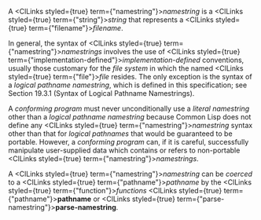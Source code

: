  



A <ClLinks styled={true} term={"namestring"}><i>namestring</i></ClLinks> is a <ClLinks styled={true} term={"string"}><i>string</i></ClLinks> that represents a <ClLinks styled={true} term={"filename"}><i>filename</i></ClLinks>. 



In general, the syntax of <ClLinks styled={true} term={"namestring"}><i>namestrings</i></ClLinks> involves the use of <ClLinks styled={true} term={"implementation-defined"}><i>implementation-defined</i></ClLinks> conventions, usually those customary for the *file system* in which the named <ClLinks styled={true} term={"file"}><i>file</i></ClLinks> resides. The only exception is the syntax of a *logical pathname namestring*, which is defined in this specification; see Section 19.3.1 (Syntax of Logical Pathname Namestrings). 



A *conforming program* must never unconditionally use a *literal namestring* other than a *logical pathname namestring* because Common Lisp does not define any <ClLinks styled={true} term={"namestring"}><i>namestring</i></ClLinks> syntax other than that for *logical pathnames* that would be guaranteed to be portable. However, a *conforming program* can, if it is careful, successfully manipulate user-supplied data which contains or refers to non-portable <ClLinks styled={true} term={"namestring"}><i>namestrings</i></ClLinks>. 



A <ClLinks styled={true} term={"namestring"}><i>namestring</i></ClLinks> can be *coerced* to a <ClLinks styled={true} term={"pathname"}><i>pathname</i></ClLinks> by the <ClLinks styled={true} term={"function"}><i>functions</i></ClLinks> <ClLinks styled={true} term={"pathname"}><b>pathname</b></ClLinks> or <ClLinks styled={true} term={"parse-namestring"}><b>parse-namestring</b></ClLinks>.
 